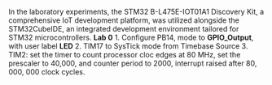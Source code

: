 In the laboratory experiments, the STM32 B-L475E-IOT01A1 Discovery Kit, a comprehensive IoT development platform, was utilized alongside the STM32CubeIDE, an integrated development environment tailored for STM32 microcontrollers.
**Lab 0**
    1. Configure PB14, mode to **GPIO_Output**, with user label **LED**
    2. TIM17 to SysTick mode from Timebase Source
    3. TIM2: set the timer to count processor cloc edges at 80 MHz, set the prescaler to 40,000, and counter period to 2000, interrupt raised after 80, 000, 000 clock cycles. 
